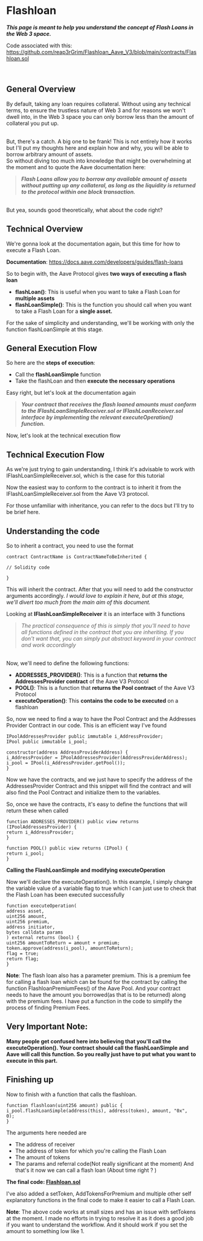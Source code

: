 # **Flashloan**

**_This page is meant to help you understand the concept of Flash Loans in the Web 3 space._**

Code associated with this: https://github.com/reap3rGrim/Flashloan_Aave_V3/blob/main/contracts/Flashloan.sol

<br>

## **General Overview**

By default, taking any loan requires collateral. Without using any technical terms, to ensure the trustless nature of Web 3 and for reasons we won't dwell into, in the Web 3 space you can only borrow less than the amount of collateral you put up.

<br>
But, there's a catch. A big one to be frank!
This is not entirely how it works but I'll put my thoughts here and explain how and why, you will be able to borrow arbitrary amount of assets.

<br>
So without diving too much into knowledge that might be overwhelming at the moment and to quote the Aave documentation here:

<br>

> **_Flash Loans allow you to borrow any available amount of assets without putting up any collateral, as long as the liquidity is returned to the protocol within one block transaction._**

<br>
But yea, sounds good theoretically, what about the code right?

<br>

## **Technical Overview**

We're gonna look at the documentation again, but this time for how to execute a Flash Loan.

**Documentation**: https://docs.aave.com/developers/guides/flash-loans

So to begin with, the Aave Protocol gives **two ways of executing a flash loan**

-   **flashLoan()**: This is useful when you want to take a Flash Loan for **multiple assets**
-   **flashLoanSimple()**: This is the function you should call when you want to take a Flash Loan for a **single asset.**

For the sake of simplicity and understanding, we'll be working with only the function flashLoanSimple at this stage.

## **General Execution Flow**

So here are the **steps of execution**:

-   Call the **flashLoanSimple** function
-   Take the flashLoan and then **execute the necessary operations**

Easy right, but let's look at the documentation again

> **_Your contract that receives the flash loaned amounts must conform to the IFlashLoanSimpleReceiver.sol or IFlashLoanReceiver.sol interface by implementing the relevant executeOperation() function._**

Now, let's look at the technical execution flow

## **Technical Execution Flow**

As we're just trying to gain understanding, I think it's advisable to work with IFlashLoanSimpleReceiver.sol, which is the case for this tutorial

Now the easiest way to conform to the contract is to inherit it from the IFlashLoanSimpleReceiver.sol from the Aave V3 protocol.

For those unfamiliar with inheritance, you can refer to the docs but I'll try to be brief here.

## **Understanding the code**

So to inherit a contract, you need to use the format

```
contract ContractName is ContractNameToBeInherited {

// Solidity code

}
```

This will inherit the contract. After that you will need to add the constructor arguments accordingly. _I would love to explain it here, but at this stage, we'll divert too much from the main aim of this document._

Looking at **IFlashLoanSimpleReceiver** it is an interface with 3 functions

> _The practical consequence of this is simply that you'll need to have all functions defined in the contract that you are inheriting. If you don't want that, you can simply put abstract keyword in your contract and work accordingly_

<br>
Now, we'll need to define the following functions:

-   **ADDRESSES_PROVIDER()**: This is a function that **returns the AddressesProvider contract** of the Aave V3 Protocol
-   **POOL()**: This is a function that **returns the Pool contract** of the Aave V3 Protocol
-   **executeOperation()**: This **contains the code to be executed** on a flashloan

So, now we need to find a way to have the Pool Contract and the Addresses Provider Contract in our code.
This is an efficient way I've found

```
IPoolAddressesProvider public immutable i_AddressProvider;
IPool public immutable i_pool;

constructor(address AddressProviderAddress) {
i_AddressProvider = IPoolAddressesProvider(AddressProviderAddress);
i_pool = IPool(i_AddressProvider.getPool());
}
```

Now we have the contracts, and we just have to specify the address of the AddressesProvider Contract and this snippet will find the contract and will also find the Pool Contract and initialize them to the variables.

So, once we have the contracts, it's easy to define the functions that will return these when called

```
function ADDRESSES_PROVIDER() public view returns (IPoolAddressesProvider) {
return i_AddressProvider;
}

function POOL() public view returns (IPool) {
return i_pool;
}
```

**Calling the FlashLoanSimple and modifying executeOperation**

Now we'll declare the executeOperation(). In this example, I simply change the variable value of a variable flag to true which I can just use to check that the Flash Loan has been executed successfully

```
function executeOperation(
address asset,
uint256 amount,
uint256 premium,
address initiator,
bytes calldata params
) external returns (bool) {
uint256 amountToReturn = amount + premium;
token.approve(address(i_pool), amountToReturn);
flag = true;
return flag;
}
```

**Note**: The flash loan also has a parameter premium. This is a premium fee for calling a flash loan which can be found for the contract by calling the function FlashloanPremiumFees() of the Aave Pool. And your contract needs to have the amount you borrowed(as that is to be returned) along with the premium fees. I have put a function in the code to simplify the process of finding Premium Fees.

## **Very Important Note**:

**Many people get confused here into believing that you'll call the executeOperation(). Your contract should call the flashLoanSimple and Aave will call this function. So you really just have to put what you want to execute in this part.**

## **Finishing up**

Now to finish with a function that calls the flashloan.

```
function flashloan(uint256 amount) public {
i_pool.flashLoanSimple(address(this), address(token), amount, "0x", 0);
}
```

The arguments here needed are

-   The address of receiver
-   The address of token for which you're calling the Flash Loan
-   The amount of tokens
-   The params and referral code(Not really significant at the moment)
    And that's it now we can call a flash loan (About time right ? )

**The final code: [Flashloan.sol](https://github.com/reap3rGrim/Flashloan_Aave_V3/blob/main/contracts/Flashloan.sol)**

I've also added a setToken, AddTokensForPremium and multiple other self explanatory functions in the final code to make it easier to call a Flash Loan.

**Note**: The above code works at small sizes and has an issue with setTokens at the moment. I made no efforts in trying to resolve it as it does a good job if you want to understand the workflow. And it should work if you set the amount to something low like 1.
